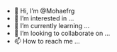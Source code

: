 - 👋 Hi, I’m @Mohaefrg
- 👀 I’m interested in ...
- 🌱 I’m currently learning ...
- 💞️ I’m looking to collaborate on ...
- 📫 How to reach me ...

<!---
Mohaefrg/Mohaefrg is a ✨ special ✨ repository because its `README.md` (this file) appears on your GitHub profile.
You can click the Preview link to take a look at your changes.
--->
